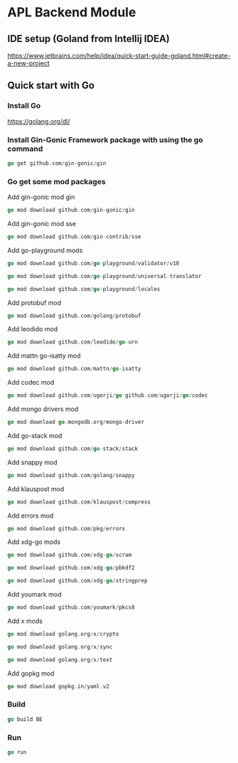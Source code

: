 # APL Backend Module
## IDE setup (Goland from Intellij IDEA)
https://www.jetbrains.com/help/idea/quick-start-guide-goland.html#create-a-new-project
## Quick start with Go
### Install Go
https://golang.org/dl/

### Install Gin-Gonic Framework package with using the go command
```go 
go get github.com/gin-gonic/gin
```

### Go get some mod packages
Add gin-gonic mod gin
```go 
go mod download github.com/gin-gonic/gin
```
Add gin-gonic mod sse
```go 
go mod download github.com/gin-contrib/sse
```
Add go-playground mods
```go 
go mod download github.com/go-playground/validator/v10
```
```go 
go mod download github.com/go-playground/universal-translator
```
```go 
go mod download github.com/go-playground/locales
```
Add protobuf mod
```go 
go mod download github.com/golang/protobuf
```
Add leodido mod
```go 
go mod download github.com/leodido/go-urn
```
Add mattn go-isatty mod
```go 
go mod download github.com/mattn/go-isatty
```
Add codec mod
```go 
go mod download github.com/ugorji/go github.com/ugorji/go/codec
```
Add mongo drivers mod
```go 
go mod download go.mongodb.org/mongo-driver
```
Add go-stack mod
```go 
go mod download github.com/go-stack/stack
```
Add snappy mod
```go 
go mod download github.com/golang/snappy
```
Add klauspost mod
```go 
go mod download github.com/klauspost/compress
```
Add errors mod
```go 
go mod download github.com/pkg/errors
```
Add xdg-go mods
```go 
go mod download github.com/xdg-go/scram
```
```go 
go mod download github.com/xdg-go/pbkdf2
```
```go 
go mod download github.com/xdg-go/stringprep
```
Add youmark mod
```go 
go mod download github.com/youmark/pkcs8
```
Add x mods
```go 
go mod download golang.org/x/crypto
```
```go 
go mod download golang.org/x/sync
```
```go 
go mod download golang.org/x/text
```
Add gopkg mod
```go 
go mod download gopkg.in/yaml.v2
```

### Build
```go 
go build BE
```

### Run
```go 
go run
```
